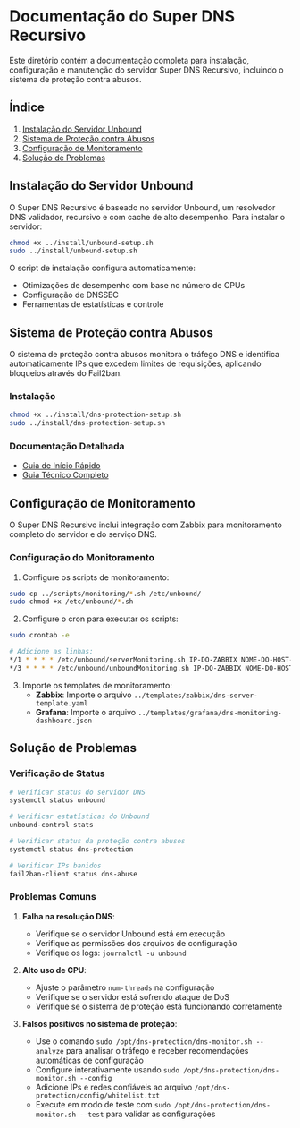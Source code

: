 # Documentação do Super DNS Recursivo

Este diretório contém a documentação completa para instalação, configuração e manutenção do servidor Super DNS Recursivo, incluindo o sistema de proteção contra abusos.

## Índice

1. [Instalação do Servidor Unbound](#instalação-do-servidor-unbound)
2. [Sistema de Proteção contra Abusos](#sistema-de-proteção-contra-abusos)
3. [Configuração de Monitoramento](#configuração-de-monitoramento)
4. [Solução de Problemas](#solução-de-problemas)

## Instalação do Servidor Unbound

O Super DNS Recursivo é baseado no servidor Unbound, um resolvedor DNS validador, recursivo e com cache de alto desempenho. Para instalar o servidor:

```bash
chmod +x ../install/unbound-setup.sh
sudo ../install/unbound-setup.sh
```

O script de instalação configura automaticamente:
- Otimizações de desempenho com base no número de CPUs
- Configuração de DNSSEC
- Ferramentas de estatísticas e controle

## Sistema de Proteção contra Abusos

O sistema de proteção contra abusos monitora o tráfego DNS e identifica automaticamente IPs que excedem limites de requisições, aplicando bloqueios através do Fail2ban.

### Instalação

```bash
chmod +x ../install/dns-protection-setup.sh
sudo ../install/dns-protection-setup.sh
```

### Documentação Detalhada

- [Guia de Início Rápido](dns-protection-quickstart.md)
- [Guia Técnico Completo](dns-protection-technical-guide.md)

## Configuração de Monitoramento

O Super DNS Recursivo inclui integração com Zabbix para monitoramento completo do servidor e do serviço DNS.

### Configuração do Monitoramento

1. Configure os scripts de monitoramento:
```bash
sudo cp ../scripts/monitoring/*.sh /etc/unbound/
sudo chmod +x /etc/unbound/*.sh
```

2. Configure o cron para executar os scripts:
```bash
sudo crontab -e

# Adicione as linhas:
*/1 * * * * /etc/unbound/serverMonitoring.sh IP-DO-ZABBIX NOME-DO-HOST-DNS >/dev/null 2>&1
*/3 * * * * /etc/unbound/unboundMonitoring.sh IP-DO-ZABBIX NOME-DO-HOST-DNS >/dev/null 2>&1
```

3. Importe os templates de monitoramento:
   - **Zabbix**: Importe o arquivo `../templates/zabbix/dns-server-template.yaml`
   - **Grafana**: Importe o arquivo `../templates/grafana/dns-monitoring-dashboard.json`

## Solução de Problemas

### Verificação de Status

```bash
# Verificar status do servidor DNS
systemctl status unbound

# Verificar estatísticas do Unbound
unbound-control stats

# Verificar status da proteção contra abusos
systemctl status dns-protection

# Verificar IPs banidos
fail2ban-client status dns-abuse
```

### Problemas Comuns

1. **Falha na resolução DNS**:
   - Verifique se o servidor Unbound está em execução
   - Verifique as permissões dos arquivos de configuração
   - Verifique os logs: `journalctl -u unbound`

2. **Alto uso de CPU**:
   - Ajuste o parâmetro `num-threads` na configuração
   - Verifique se o servidor está sofrendo ataque de DoS
   - Verifique se o sistema de proteção está funcionando corretamente

3. **Falsos positivos no sistema de proteção**:
   - Use o comando `sudo /opt/dns-protection/dns-monitor.sh --analyze` para analisar o tráfego e receber recomendações automáticas de configuração
   - Configure interativamente usando `sudo /opt/dns-protection/dns-monitor.sh --config`
   - Adicione IPs e redes confiáveis ao arquivo `/opt/dns-protection/config/whitelist.txt`
   - Execute em modo de teste com `sudo /opt/dns-protection/dns-monitor.sh --test` para validar as configurações